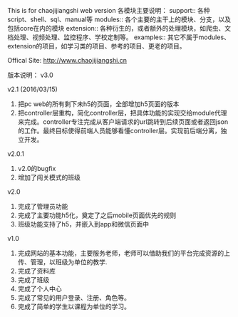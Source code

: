 This is for chaojijiangshi web version
各模块主要说明：
support:: 各种script、shell、sql、manual等
modules:: 各个主要的主干上的模块、分支，以及包括core在内的模块
extension:: 各种衍生的，或者额外的处理模块，如爬虫、文档处理、视频处理、监控程序、学校定制等。
examples:: 其它不属于modules、extension的项目，如学习类的项目、参考的项目、更老的项目。

Offical Site: http://www.chaojijiangshi.cn


版本说明：
v3.0


v2.1 (2016/03/15)
1. 把pc web的所有剩下未h5的页面，全部增加h5页面的版本
2. 把controller层重构，简化controller层，把具体功能的实现交给module代理来完成。controller专注完成从客户端请求的url跳转到后续页面或者返回json的工作。最终目标使得前端人员能够看懂controller层。实现前后端分离，独立开发。


v2.0.1
1. v2.0的bugfix
2. 增加了闯关模式的班级


v2.0
1. 完成了管理员功能
2. 完成了主要功能h5化，奠定了之后mobile页面优先的规则
3. 班级功能支持了h5，并嵌入到app和微信页面中


v1.0
1. 完成网站的基本功能，主要服务老师，老师可以借助我们的平台完成资源的上传、管理，以班级为单位的教学.
2. 完成了资料库
3. 完成了班级
4. 完成了个人中心
5. 完成了常见的用户登录、注册、角色等。
6. 完成了简单的学生以课程为单位的学习。

